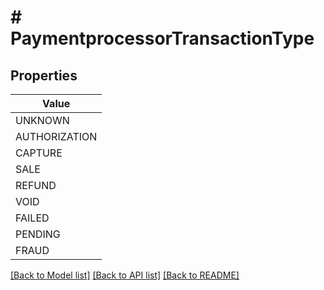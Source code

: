# # PaymentprocessorTransactionType


## Properties 



| Value |
------------ | 
UNKNOWN|UNKNOWN
AUTHORIZATION|AUTHORIZATION
CAPTURE|CAPTURE
SALE|SALE
REFUND|REFUND
VOID|VOID
FAILED|FAILED
PENDING|PENDING
FRAUD|FRAUD

[[Back to Model list]](../../README.md#models) [[Back to API list]](../../README.md#endpoints) [[Back to README]](../../README.md)

